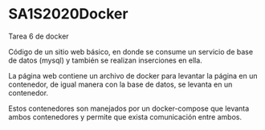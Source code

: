 # SA1S2020Docker
Tarea 6 de docker

Código de un sitio web básico, en donde se consume un servicio de base de datos (mysql) y también se realizan inserciones en ella.

La página web contiene un archivo de docker para levantar la página en un contenedor, de igual manera con la base de datos, se levanta en un contenedor.

Estos contenedores son manejados por un docker-compose que levanta ambos contenedores y permite que exista comunicación entre ambos.
